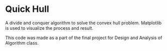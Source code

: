 # Quick Hull

A divide and conquer algorithm to solve the convex hull problem. Matplotlib is used to visualize the process and result.

This code was made as a part of the final project for Design and Analysis of Algorithm class.
